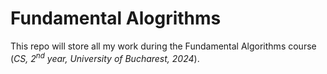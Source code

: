 # Fundamental Alogrithms
This repo will store all my work during the Fundamental Algorithms course (*CS, 2<sup>nd</sup> year, University of Bucharest, 2024*).